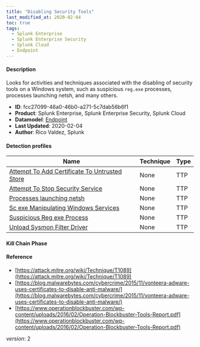 ```yaml
---
title: "Disabling Security Tools"
last_modified_at: 2020-02-04
toc: true
tags:
  - Splunk Enterprise
  - Splunk Enterprise Security
  - Splunk Cloud
  - Endpoint
---
```


#### Description

Looks for activities and techniques associated with the disabling of security tools on a Windows system, such as suspicious `reg.exe` processes, processes launching netsh, and many others.

- **ID**: fcc27099-46a0-46b0-a271-5c7dab56b6f1
- **Product**: Splunk Enterprise, Splunk Enterprise Security, Splunk Cloud
- **Datamodel**: [Endpoint](https://docs.splunk.com/Documentation/CIM/latest/User/Endpoint)
- **Last Updated**: 2020-02-04
- **Author**: Rico Valdez, Splunk

#### Detection profiles

| Name        | Technique   | Type         |
| ----------- | ----------- |--------------|
| [Attempt To Add Certificate To Untrusted Store](/endpoint/attempt_to_add_certificate_to_untrusted_store/) | None | TTP |
| [Attempt To Stop Security Service](/endpoint/attempt_to_stop_security_service/) | None | TTP |
| [Processes launching netsh](/endpoint/processes_launching_netsh/) | None | TTP |
| [Sc exe Manipulating Windows Services](/endpoint/sc_exe_manipulating_windows_services/) | None | TTP |
| [Suspicious Reg exe Process](/endpoint/suspicious_reg_exe_process/) | None | TTP |
| [Unload Sysmon Filter Driver](/endpoint/unload_sysmon_filter_driver/) | None | TTP |

#### Kill Chain Phase



#### Reference

* [https://attack.mitre.org/wiki/Technique/T1089](https://attack.mitre.org/wiki/Technique/T1089)
* [https://blog.malwarebytes.com/cybercrime/2015/11/vonteera-adware-uses-certificates-to-disable-anti-malware/](https://blog.malwarebytes.com/cybercrime/2015/11/vonteera-adware-uses-certificates-to-disable-anti-malware/)
* [https://www.operationblockbuster.com/wp-content/uploads/2016/02/Operation-Blockbuster-Tools-Report.pdf](https://www.operationblockbuster.com/wp-content/uploads/2016/02/Operation-Blockbuster-Tools-Report.pdf)



_version_: 2
